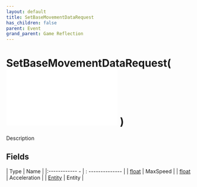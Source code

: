 ```yaml
---
layout: default
title: SetBaseMovementDataRequest
has_children: false
parent: Event
grand_parent: Game Reflection
---
```

# SetBaseMovementDataRequest( ![ EntityEventBase ](game-reflection/events/entity_event_base.md) )
Description 

## Fields
| Type | Name |
|:------------ - | : -------------- |
| [float](game-reflection/components/float.md) | MaxSpeed |
| [float](game-reflection/components/float.md) | Acceleration |
| [Entity](game-reflection/classes/entity.md) | Entity |
